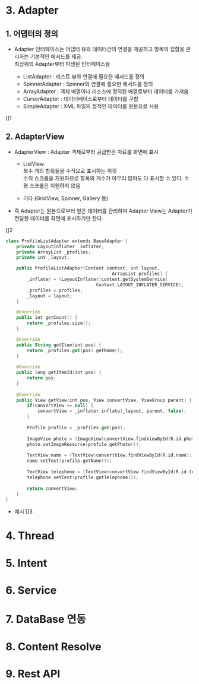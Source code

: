 # 3. Adapter


## 1. 어댑터의 정의
- Adapter 인터페이스는 어댑터 뷰와 데이터간의 연결을 제공하고 항목의 집합을 관리하는 기본적인 메서드를 제공.<br>
최상위의 Adapter부터 파생된 인터페이스들<br>

    * ListAdapter : 리스트 뷰와 연결에 필요한 메서드를 정의<br>
    * SpinnerAdapter : Spinner와 연결에 필요한 메서드를 정의<br>
    * ArrayAdapter : 객체 배열이나 리소스에 정의된 배열로부터 데이터를 가져옴<br>
    * CursorAdapter : 데이터베이스로부터 데이터를 구함<br>
    * SimpleAdapter : XML 파일의 정적인 데이터를 원본으로 사용<br>

[]1

## 2. AdapterView
- AdapterView : Adapter 객체로부터 공급받은 자료를 화면에 표시 
  * ListView<br>
    복수 개의 항목들을 수직으로 표시하는 위젯<br>
    수직 스크롤을 지원하므로 항목의 개수가 아무리 많아도 다 표시할 수 있다.
    수평 스크롤은 지원하지 않음

  * 기타 (GridView, Spinner, Gallery 등)

- 즉 Adapter는 원본으로부터 얻은 데이터를 관리하며 Adapter View는 Adapter가 전달한 데이터를 화면에 표시하기만 한다.

[]2

```kotlin
class ProfileListAdapter extends BaseAdapter {
    private LayoutInflater _inflater;
    private ArrayList _profiles;
    private int _layout;

    public ProfileListAdapter(Context context, int layout, 
                                        ArrayList profiles) {
        _inflater = (LayoutInflater)context.getSystemService(
                                  Context.LAYOUT_INFLATER_SERVICE);
        _profiles = profiles;
        _layout = layout;
    }

    @Override
    public int getCount() {
        return _profiles.size();
    }

    @Override
    public String getItem(int pos) {
        return _profiles.get(pos).getName();
    }
 
    @Override
    public long getItemId(int pos) {
        return pos;
    }
 
    @Override 
    public View getView(int pos, View convertView, ViewGroup parent) {
        if(convertView == null) {
            convertView = _inflater.inflate(_layout, parent, false);
        }
  
        Profile profile = _profiles.get(pos);
  
        ImageView photo = (ImageView)convertView.findViewById(R.id.photo);
        photo.setImageResource(profile.getPhoto());
  
        TextView name = (TextView)convertView.findViewById(R.id.name);
        name.setText(profile.getName());
  
        TextView telephone = (TextView)convertView.findViewById(R.id.telephone);
        telephone.setText(profile.getTelephone());
  
        return convertView;
    }
}
```
- 예시
  []3
# 4. Thread

# 5. Intent

# 6. Service

# 7. DataBase 연동

# 8. Content Resolve

# 9. Rest API
